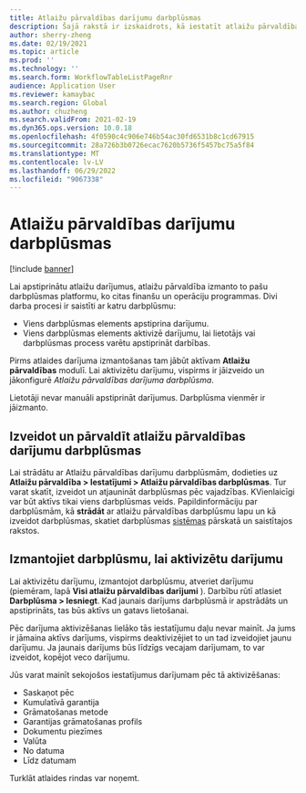 ```yaml
---
title: Atlaižu pārvaldības darījumu darbplūsmas
description: Šajā rakstā ir izskaidrots, kā iestatīt atlaižu pārvaldības darījuma darbplūsmu, lai apstiprinātu un aktivizētu darījumus.
author: sherry-zheng
ms.date: 02/19/2021
ms.topic: article
ms.prod: ''
ms.technology: ''
ms.search.form: WorkflowTableListPageRnr
audience: Application User
ms.reviewer: kamaybac
ms.search.region: Global
ms.author: chuzheng
ms.search.validFrom: 2021-02-19
ms.dyn365.ops.version: 10.0.18
ms.openlocfilehash: 4f0590c4c906e746b54ac30fd6531b8c1cd67915
ms.sourcegitcommit: 28a726b3b0726ecac7620b5736f5457bc75a5f84
ms.translationtype: MT
ms.contentlocale: lv-LV
ms.lasthandoff: 06/29/2022
ms.locfileid: "9067338"
---
```

# <a name="rebate-management-deal-workflows"></a>Atlaižu pārvaldības darījumu darbplūsmas

[!include [banner](../includes/banner.md)]

Lai apstiprinātu atlaižu darījumus, atlaižu pārvaldība izmanto to pašu darbplūsmas platformu, ko citas finanšu un operāciju programmas. Divi darba procesi ir saistīti ar katru darbplūsmu:

- Viens darbplūsmas elements apstiprina darījumu.
- Viens darbplūsmas elements aktivizē darījumu, lai lietotājs vai darbplūsmas process varētu apstiprināt darbības.

Pirms atlaides darījuma izmantošanas tam jābūt aktīvam **Atlaižu pārvaldības** modulī. Lai aktivizētu darījumu, vispirms ir jāizveido un jākonfigurē *Atlaižu pārvaldības darījuma darbplūsma*.

Lietotāji nevar manuāli apstiprināt darījumus. Darbplūsma vienmēr ir jāizmanto.

## <a name="create-and-manage-rebate-management-deal-workflows"></a>Izveidot un pārvaldīt atlaižu pārvaldības darījumu darbplūsmas

Lai strādātu ar Atlaižu pārvaldības darījumu darbplūsmām, dodieties uz **Atlaižu pārvaldība \> Iestatījumi \> Atlaižu pārvaldības darbplūsmas**. Tur varat skatīt, izveidot un atjaunināt darbplūsmas pēc vajadzības. KVienlaicīgi var būt aktīvs tikai viens darbplūsmas veids. Papildinformāciju par darbplūsmām, kā **strādāt** ar atlaižu pārvaldības darbplūsmu lapu un kā izveidot darbplūsmas, skatiet darbplūsmas [sistēmas](../../fin-ops-core/fin-ops/organization-administration/overview-workflow-system.md) pārskatā un saistītajos rakstos.

## <a name="use-a-workflow-to-activate-a-deal"></a>Izmantojiet darbplūsmu, lai aktivizētu darījumu

Lai aktivizētu darījumu, izmantojot darbplūsmu, atveriet darījumu (piemēram, lapā **Visi atlaižu pārvaldības darījumi** ). Darbību rūtī atlasiet **Darbplūsma \> Iesniegt**. Kad jaunais darījums darbplūsmā ir apstrādāts un apstiprināts, tas būs aktīvs un gatavs lietošanai.

Pēc darījuma aktivizēšanas lielāko tās iestatījumu daļu nevar mainīt. Ja jums ir jāmaina aktīvs darījums, vispirms deaktivizējiet to un tad izveidojiet jaunu darījumu. Ja jaunais darījums būs līdzīgs vecajam darījumam, to var izveidot, kopējot veco darījumu.

Jūs varat mainīt sekojošos iestatījumus darījumam pēc tā aktivizēšanas:

- Saskaņot pēc
- Kumulatīvā garantija
- Grāmatošanas metode
- Garantijas grāmatošanas profils
- Dokumentu piezīmes
- Valūta
- No datuma
- Līdz datumam

Turklāt atlaides rindas var noņemt.

